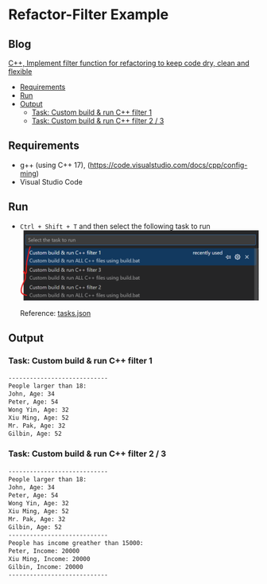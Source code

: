 <!-- omit in toc -->
# Refactor-Filter Example

<!-- omit in toc -->
## Blog
[C++, Implement filter function for refactoring to keep code dry, clean and flexible](https://ivanyu2021.hashnode.dev/c-implement-filter-function-for-refactoring-to-keep-code-dry-clean-and-flexible)

- [Requirements](#requirements)
- [Run](#run)
- [Output](#output)
  - [Task: Custom build \& run C++ filter 1](#task-custom-build--run-c-filter-1)
  - [Task: Custom build \& run C++ filter 2 / 3](#task-custom-build--run-c-filter-2--3)


## Requirements
- g++ (using C++ 17), (https://code.visualstudio.com/docs/cpp/config-ming)
- Visual Studio Code

## Run
- `Ctrl + Shift + T` and then select the following task to run
![alt text](img/image.png)

  Reference: [tasks.json](https://github.com/ivanyu199012/13-Refactor-FilterFunctions/blob/main/.vscode/tasks.json)

## Output

### Task: Custom build & run C++ filter 1
```
----------------------------
People larger than 18:
John, Age: 34
Peter, Age: 54
Wong Yin, Age: 32
Xiu Ming, Age: 52
Mr. Pak, Age: 32
Gilbin, Age: 52
```

### Task: Custom build & run C++ filter 2 / 3
```
----------------------------
People larger than 18:
John, Age: 34
Peter, Age: 54
Wong Yin, Age: 32
Xiu Ming, Age: 52
Mr. Pak, Age: 32
Gilbin, Age: 52
----------------------------
People has income greather than 15000:
Peter, Income: 20000
Xiu Ming, Income: 20000
Gilbin, Income: 20000
----------------------------
```